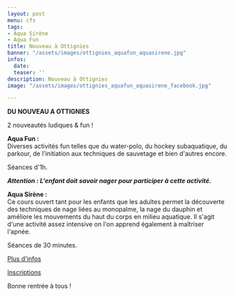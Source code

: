 ```yaml
---
layout: post
menu: cfs
tags:
- Aqua Sirène
- Aqua Fun
title: Nouveau à Ottignies
banner: "/assets/images/ottignies_aquafun_aquasirene.jpg"
infos:
  date: 
  teaser: ''
description: Nouveau à Ottignies
image: "/assets/images/ottignies_aquafun_aquasirene_facebook.jpg"

---
```

**DU NOUVEAU A OTTIGNIES**

2 nouveautés ludiques & fun !

**Aqua Fun :**  
Diverses activités fun telles que du water-polo, du hockey subaquatique, du parkour, de l'initiation aux techniques de sauvetage et bien d'autres encore.

Séances d'1h.

**_Attention : L'enfant doit savoir nager pour participer à cette activité._**

**Aqua Sirène :**  
Ce cours ouvert tant pour les enfants que les adultes permet la découverte des techniques de nage liées au monopalme, la nage du dauphin et améliore les mouvements du haut du corps en milieu aquatique. Il s'agit d'une activité assez intensive on l'on apprend également à maîtriser l'apnée.

Séances de 30 minutes.

[Plus d'infos](https://cfsport.sharepoint.com/:b:/s/external-documents/EfSY6g6ycPdLmpEBlWzi4IYBRm5CuXZf9sJ-u9pL5hwfcw?e=OMf2aj "Nouveau à Ottignies")

[Inscriptions](https://www12.iclub.be/myiclub3_CFS_register.asp?ClubID=559&LG=FR&Categorie=5 "Inscriptions")

Bonne rentrée à tous !